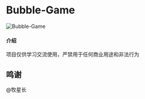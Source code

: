 # Bubble-Game

![Bubble-Game](https://socialify.git.ci/greatcvs/bubble-game/image?description=1&font=KoHo&forks=1&issues=1&language=1&logo=https://cdn.jsdelivr.net/gh/greatcvs/bubble-game/resources/img/logo.png&name=1&owner=1&pattern=Plus&pulls=1&stargazers=1&theme=Light)

#### 介绍

项目仅供学习交流使用，严禁用于任何商业用途和非法行为

## 鸣谢

@牧星长


